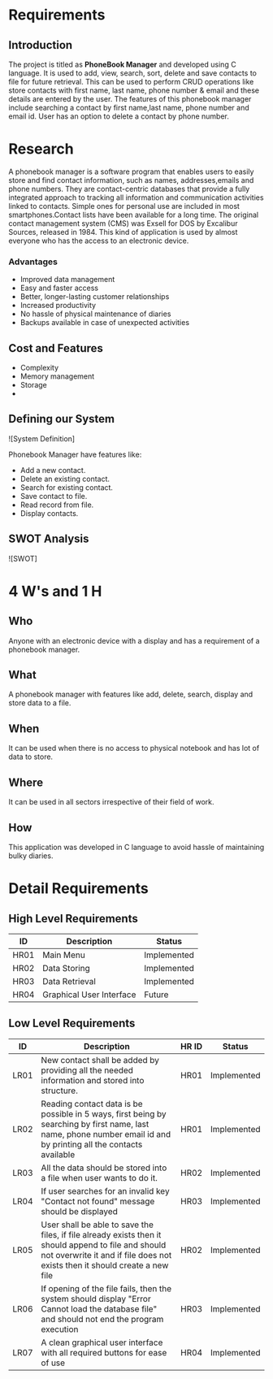 # Requirements

 ## Introduction

The project is titled as **PhoneBook Manager** and developed using C language. It is used to add, view, search, sort, delete and save contacts to file for future retrieval. This can be used to perform CRUD operations like store contacts with first name, last name, phone number & email and these details are entered by the user. The features of this phonebook manager include searching a contact  by first name,last name, phone number and email id. User has an option to delete a contact by phone number.

# Research

A phonebook manager is a software program that enables users to easily store and find contact information, such as names, addresses,emails and phone numbers. They are contact-centric databases that provide a fully integrated approach to tracking all information and communication activities linked to contacts. Simple ones for personal use are included in most smartphones.Contact lists have been available for a long time. The original contact management system (CMS) was Exsell for DOS by Excalibur Sources, released in 1984. This kind of application is used by almost everyone who has the access to an electronic device.

### Advantages

 - Improved data management
 - Easy and faster access 
 - Better, longer-lasting customer relationships
 - Increased productivity
 - No hassle of physical maintenance of diaries
 - Backups available in case of unexpected activities
 
## Cost and Features
 - Complexity 
 - Memory management
 - Storage
 - 

##  Defining our System

![System Definition]

 Phonebook Manager have features like:
 -  Add a new contact. 
 - Delete an existing contact.
 -  Search for existing contact.
 -  Save contact to file.
 - Read record from file.
 - Display contacts.

## SWOT Analysis
![SWOT]


# 4 W's and 1 H

## Who
Anyone with an electronic device with a display and has a requirement of a phonebook manager.

## What
A phonebook manager with features like add, delete, search, display and store data to a file.

## When

It can be used when there is no access to physical notebook and has lot of data to store.

## Where

It can be used in all sectors irrespective of their field of work. 

## How

This application was developed in C language to avoid hassle of maintaining bulky diaries. 


# Detail Requirements

## High Level Requirements
| ID | Description | Status |
|--|--|--|
| HR01 |Main Menu  | Implemented |
| HR02 | Data Storing | Implemented |
| HR03 | Data Retrieval |  Implemented |
| HR04 | Graphical User Interface | Future |


## Low Level Requirements 

| ID | Description | HR ID | Status |
|--|--|--|--|
| LR01 |New contact shall be added by providing all the needed information and stored into structure.  | HR01| Implemented |
| LR02 | Reading contact data is be possible in 5 ways, first being by searching by first name, last name, phone number email id and by printing all the contacts available | HR01| Implemented |
 LR03 | All the data should be stored into a file when user wants to do it. | HR02| Implemented |
| LR04 | If user searches for an invalid key "Contact not found" message should be displayed | HR03| Implemented |
| LR05 |User shall be able to save the files, if file already exists then it should append to file and should not overwrite it and if file does not exists then it should create a new file  | HR02| Implemented |
| LR06 |If opening of the file fails, then the system should display "Error Cannot load the database file" and should not end the program execution | HR03| Implemented |
| LR07 |A clean graphical user interface with all required buttons for ease of use  | HR04| Implemented |

